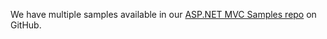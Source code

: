 We have multiple samples available in our [ASP.NET MVC Samples repo](https://github.com/okta/samples-aspnet) on GitHub.